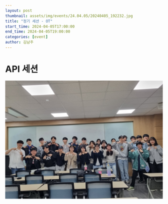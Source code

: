 ```yaml
---
layout: post
thumbnail: assets/img/events/24.04.05/20240405_192232.jpg
title: "정기 세션 - OT"
start_time: 2024-04-05T17:00:00
end_time: 2024-04-05T19:00:00
categories: [event]
author: 김남주
---
```


# API 세션

![API 세션](/assets/img/events/24.04.05/20240405_192232.jpg)
